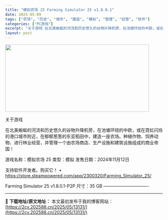 ```yaml
---
title: "模拟农场 25 Farming Simulator 25 v1.8.0.1"
date: 2025-05-09
tags: ["农场", "历史", "城市", "建造", "模拟", "管理", "经营", "软件"]
categories: ["PC游戏"]
excerpt: "关于游戏 在北美蜿蜒的河流和历史悠久的谷物升降机旁，在池塘环绕的中欧，或在霓虹闪烁的港口城市附近，在郁郁葱葱的东亚稻田中，建造一座农场。种植作物、饲养动物、进行林业经营，并管理一个由农场商店、生产设施和建筑设施组成的商业帝国！ 游戏名称：模拟农场 25 类型：模拟 发售日期：2024年11月12日 &hellip;"
layout: post
---
```


<img class="aligncenter size-full wp-image-13115" src="https://2cy.202588.cn/wp-content/uploads/2025/05/2025050905220638.webp" alt="" width="460" height="215" />

关于游戏

在北美蜿蜒的河流和历史悠久的谷物升降机旁，在池塘环绕的中欧，或在霓虹闪烁的港口城市附近，在郁郁葱葱的东亚稻田中，建造一座农场。种植作物、饲养动物、进行林业经营，并管理一个由农场商店、生产设施和建筑设施组成的商业帝国！

游戏名称：模拟农场 25
类型：模拟
发售日期：2024年11月12日

支持软件开发者。购买它！
• https://store.steampowered.com/app/2300320/Farming_Simulator_25/

Farming Simulator 25 v1.8.0.1-P2P
尺寸：35 GB
——————————- 

---
📖 **下载地址/原文地址：** 本文最初发布于我的博客网站：[https://2cy.202588.cn/2025/05/13131/](https://2cy.202588.cn/2025/05/13131/)
